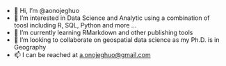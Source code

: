- 👋 Hi, I’m @aonojeghuo
- 👀 I’m interested in Data Science and Analytic using a combination of toosl including R, SQL, Python and more ...
- 🌱 I’m currently learning RMarkdown and other publishing tools
- 💞️ I’m looking to collaborate on geospatial data science as my Ph.D. is in Geography
- 📫 I can be reached at a.onojeghuo@gmail.com

<!---
aonojeghuo/aonojeghuo is a ✨ special ✨ repository because its `README.md` (this file) appears on your GitHub profile.
You can click the Preview link to take a look at your changes.
--->
